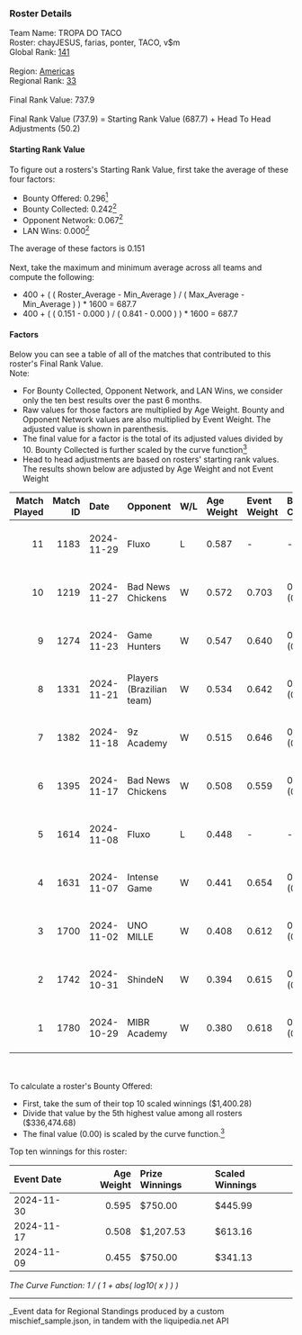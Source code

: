 ### Roster Details<br />
Team Name: TROPA DO TACO<br />
Roster: chayJESUS, farias, ponter, TACO, v$m<br />
Global Rank: [141](../../standings_global_2025_03_01.md)<br />
<br />
Region: [Americas]( ../../standings_americas_2025_03_01.md)<br />
Regional Rank: [33]( ../../standings_americas_2025_03_01.md)<br />
<br />
Final Rank Value:  737.9<br />
<br />
Final Rank Value (737.9) = Starting Rank Value (687.7) + Head To Head Adjustments (50.2)<br />

#### Starting Rank Value<br />
To figure out a rosters's Starting Rank Value, first take the average of these four factors:<br />
- Bounty Offered: 0.296[<sup>1</sup>](#table2)
- Bounty Collected: 0.242[<sup>2</sup>](#table1)
- Opponent Network: 0.067[<sup>2</sup>](#table1)
- LAN Wins: 0.000[<sup>2</sup>](#table1)

The average of these factors is 0.151<br />
<br />
Next, take the maximum and minimum average across all teams and compute the following:<br />
- 400 + ( ( Roster_Average - Min_Average ) / ( Max_Average - Min_Average ) ) * 1600 = 687.7
- 400 + ( ( 0.151 - 0.000 ) / ( 0.841 - 0.000 ) ) * 1600 = 687.7


#### Factors<br />
Below you can see a table of all of the matches that contributed to this roster's Final Rank Value.<br />
Note:<br />

- For Bounty Collected, Opponent Network, and LAN Wins, we consider only the ten best results over the past 6 months.
- Raw values for those factors are multiplied by Age Weight. Bounty and Opponent Network values are also multiplied by Event Weight. The adjusted value is shown in parenthesis.
- The final value for a factor is the total of its adjusted values divided by 10. Bounty Collected is further scaled by the curve function[<sup>3</sup>](#curveFunction)
- Head to head adjustments are based on rosters' starting rank values. The results shown below are adjusted by Age Weight and not Event Weight
<span id="table1"></span><br />


| Match Played | Match ID | Date       | Opponent                 | W/L | Age Weight | Event Weight | Bounty Collected | Opponent Network | LAN Wins  | H2H Adj. | Roster                               |
| -: | -: | :- | :- | :- | :- | :- | :- | :- | :- | -: | :- |
|           11 |     1183 | 2024-11-29 | Fluxo                    | L   | 0.587      | -            | -                | -                | -         |    -2.34 | chayJESUS, farias, ponter, TACO, v$m |
|           10 |     1219 | 2024-11-27 | Bad News Chickens        | W   | 0.572      | 0.703        | 0.002 (0.001)    | 0.141 (0.057)    | 0 (0.000) |     6.75 | chayJESUS, farias, ponter, TACO, v$m |
|            9 |     1274 | 2024-11-23 | Game Hunters             | W   | 0.547      | 0.640        | 0.000 (0.000)    | 0.096 (0.034)    | 0 (0.000) |     3.85 | chayJESUS, farias, ponter, TACO, v$m |
|            8 |     1331 | 2024-11-21 | Players (Brazilian team) | W   | 0.534      | 0.642        | 0.008 (0.003)    | 0.566 (0.194)    | 0 (0.000) |     9.03 | chayJESUS, farias, ponter, TACO, v$m |
|            7 |     1382 | 2024-11-18 | 9z Academy               | W   | 0.515      | 0.646        | 0.000 (0.000)    | 0.210 (0.070)    | 0 (0.000) |     4.39 | chayJESUS, farias, ponter, TACO, v$m |
|            6 |     1395 | 2024-11-17 | Bad News Chickens        | W   | 0.508      | 0.559        | 0.002 (0.001)    | 0.141 (0.040)    | 0 (0.000) |     6.66 | chayJESUS, farias, ponter, TACO, v$m |
|            5 |     1614 | 2024-11-08 | Fluxo                    | L   | 0.448      | -            | -                | -                | -         |    -1.78 | farias, n1ssim, ponter, TACO, v$m    |
|            4 |     1631 | 2024-11-07 | Intense Game             | W   | 0.441      | 0.654        | 0.001 (0.000)    | 0.024 (0.007)    | 0 (0.000) |     5.00 | farias, n1ssim, ponter, TACO, v$m    |
|            3 |     1700 | 2024-11-02 | UNO MILLE                | W   | 0.408      | 0.612        | 0.006 (0.002)    | 0.404 (0.101)    | 0 (0.000) |     6.93 | farias, n1ssim, ponter, TACO, v$m    |
|            2 |     1742 | 2024-10-31 | ShindeN                  | W   | 0.394      | 0.615        | 0.005 (0.001)    | 0.377 (0.092)    | 0 (0.000) |     6.13 | farias, n1ssim, ponter, TACO, v$m    |
|            1 |     1780 | 2024-10-29 | MIBR Academy             | W   | 0.380      | 0.618        | 0.001 (0.000)    | 0.328 (0.077)    | 0 (0.000) |     5.58 | farias, n1ssim, ponter, TACO, v$m    |

<br />
<span id="table2"></span><br />
To calculate a roster's Bounty Offered:<br />

- First, take the sum of their top 10 scaled winnings ($1,400.28)
- Divide that value by the 5th highest value among all rosters ($336,474.68)
- The final value (0.00) is scaled by the curve function.[<sup>3</sup>](#curveFunction)

Top ten winnings for this roster:<br />

| Event Date | Age Weight | Prize Winnings | Scaled Winnings |
| :- | -: | :- | :- |
| 2024-11-30 |      0.595 | $750.00        | $445.99         |
| 2024-11-17 |      0.508 | $1,207.53      | $613.16         |
| 2024-11-09 |      0.455 | $750.00        | $341.13         |


<span id="curveFunction"></span>_The Curve Function: 1 / ( 1 + abs( log10( x ) ) )_<br />

---
_Event data for Regional Standings produced by a custom mischief_sample.json, in tandem with the liquipedia.net API<br />
